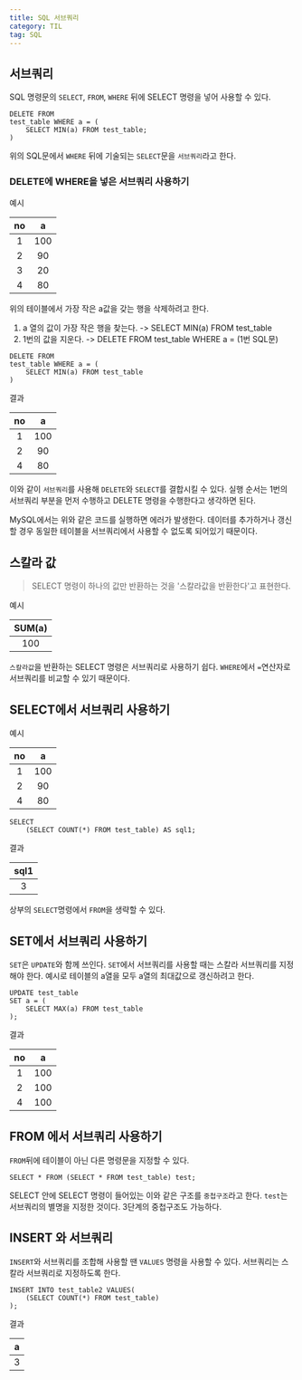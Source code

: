 ```yaml
---
title: SQL 서브쿼리
category: TIL
tag: SQL
---
```


## 서브쿼리

SQL 명령문의 `SELECT`, `FROM`, `WHERE` 뒤에 SELECT 명령을 넣어 사용할 수 있다. 

```
DELETE FROM
test_table WHERE a = (
    SELECT MIN(a) FROM test_table;
)
```
위의 SQL문에서 `WHERE` 뒤에 기술되는 `SELECT`문을 `서브쿼리`라고 한다.

### DELETE에 WHERE을 넣은 서브쿼리 사용하기

<p>예시</p>

|no|a|
|:-:|:-:|
|1|100|
|2|90|
|3|20|
|4|80|

위의 테이블에서 가장 작은 a값을 갖는 행을 삭제하려고 한다.

1. a 열의 값이 가장 작은 행을 찾는다. -> SELECT MIN(a) FROM test_table
2. 1번의 값을 지운다. -> DELETE FROM test_table WHERE a = (1번 SQL문)

```
DELETE FROM
test_table WHERE a = (
    SELECT MIN(a) FROM test_table
)
```
<p>결과</p>

|no|a|
|:-:|:-:|
|1|100|
|2|90|
|4|80|

이와 같이 `서브쿼리`를 사용해 `DELETE`와 `SELECT`를 결합시킬 수 있다. 실행 순서는 1번의 서브쿼리 부분을 먼저 수행하고 DELETE 명령을 수행한다고 생각하면 된다.<br>
<p style='font-size:14px'>MySQL에서는 위와 같은 코드를 실행하면 에러가 발생한다. 데이터를 추가하거나 갱신할 경우 동일한 테이블을 서브쿼리에서 사용할 수 없도록 되어있기 때문이다.</p>

## 스칼라 값

> SELECT 명령이 하나의 값만 반환하는 것을 '스칼라값을 반환한다'고 표현한다.

<p>예시</p>

|SUM(a)|
|:-:|
|100|

`스칼라값`을 반환하는 SELECT 명령은 서브쿼리로 사용하기 쉽다. `WHERE`에서 `=`연산자로 서브쿼리를 비교할 수 있기 때문이다. 

## SELECT에서 서브쿼리 사용하기

<p>예시</p>

|no|a|
|:-:|:-:|
|1|100|
|2|90|
|4|80|

```
SELECT
    (SELECT COUNT(*) FROM test_table) AS sql1;
```
<p>결과</p>

|sql1|
|:-:|
|3|

상부의 `SELECT`명령에서 `FROM`을 생략할 수 있다.

## SET에서 서브쿼리 사용하기

`SET`은 `UPDATE`와 함께 쓰인다. `SET`에서 서브쿼리를 사용할 때는 스칼라 서브쿼리를 지정해야 한다. 예시로 테이블의 a열을 모두 a열의 최대값으로 갱신하려고 한다.

```
UPDATE test_table
SET a = (
    SELECT MAX(a) FROM test_table
);
```
<p>결과</p>

|no|a|
|:-:|:-:|
|1|100|
|2|100|
|4|100|

## FROM 에서 서브쿼리 사용하기

`FROM`뒤에 테이블이 아닌 다른 명령문을 지정할 수 있다.

```
SELECT * FROM (SELECT * FROM test_table) test;
```

SELECT 안에 SELECT 명령이 들어있는 이와 같은 구조를 `중첩구조`라고 한다. `test`는 서브쿼리의 별명을 지정한 것이다. 3단계의 중첩구조도 가능하다.

## INSERT 와 서브쿼리

`INSERT`와 서브쿼리를 조합해 사용할 땐 `VALUES` 명령을 사용할 수 있다. 서브쿼리는 스칼라 서브쿼리로 지정하도록 한다.

```
INSERT INTO test_table2 VALUES(
    (SELECT COUNT(*) FROM test_table)
);
```
<p>결과</p>

|a|
|:-:|
|3|
